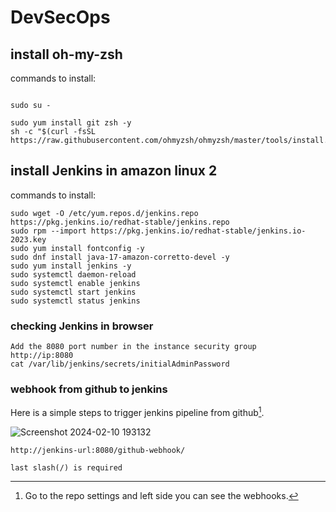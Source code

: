 # DevSecOps


## install oh-my-zsh

commands to install:
```

sudo su -
```
```
sudo yum install git zsh -y 
sh -c "$(curl -fsSL https://raw.githubusercontent.com/ohmyzsh/ohmyzsh/master/tools/install.sh)"

```

## install Jenkins in amazon linux 2 


commands to install:
```
sudo wget -O /etc/yum.repos.d/jenkins.repo https://pkg.jenkins.io/redhat-stable/jenkins.repo
sudo rpm --import https://pkg.jenkins.io/redhat-stable/jenkins.io-2023.key
sudo yum install fontconfig -y
sudo dnf install java-17-amazon-corretto-devel -y
sudo yum install jenkins -y
sudo systemctl daemon-reload
sudo systemctl enable jenkins
sudo systemctl start jenkins
sudo systemctl status jenkins

```
### checking Jenkins in browser
```
Add the 8080 port number in the instance security group
http://ip:8080
cat /var/lib/jenkins/secrets/initialAdminPassword

```

### webhook from github to jenkins

Here is a simple steps to trigger jenkins pipeline from github[^1].

[^1]: Go to the repo settings and left side you can see the webhooks.

![Screenshot 2024-02-10 193132](https://github.com/satya-sairam/DevSecOps/assets/89373806/30687b52-ef2e-4793-83af-7d784beb6c78)




[^2]: Add the Jenkins URL and append it with 
```
http://jenkins-url:8080/github-webhook/

last slash(/) is required
```
